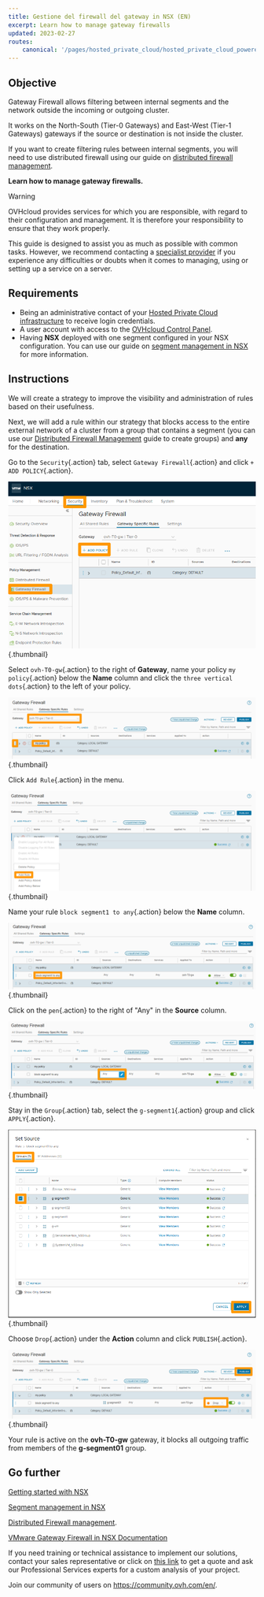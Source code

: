 ```yaml
---
title: Gestione del firewall del gateway in NSX (EN)
excerpt: Learn how to manage gateway firewalls
updated: 2023-02-27
routes:
    canonical: '/pages/hosted_private_cloud/hosted_private_cloud_powered_by_vmware/nsx-06-manage-gateway-firewall'
---
```



## Objective

Gateway Firewall allows filtering between internal segments and the network outside the incoming or outgoing cluster.

It works on the North-South (Tier-0 Gateways) and East-West (Tier-1 Gateways) gateways if the source or destination is not inside the cluster.

If you want to create filtering rules between internal segments, you will need to use distributed firewall using our guide on [distributed firewall management](/pages/hosted_private_cloud/hosted_private_cloud_powered_by_vmware/nsx-05-manage-distributed-firewall).

**Learn how to manage gateway firewalls.**

> [!warning]
> OVHcloud provides services for which you are responsible, with regard to their configuration and management. It is therefore your responsibility to ensure that they work properly.
>
> This guide is designed to assist you as much as possible with common tasks. However, we recommend contacting a [specialist provider](https://partner.ovhcloud.com/it/directory/) if you experience any difficulties or doubts when it comes to managing, using or setting up a service on a server.
>

## Requirements

- Being an administrative contact of your [Hosted Private Cloud infrastructure](https://www.ovhcloud.com/it/enterprise/products/hosted-private-cloud/) to receive login credentials.
- A user account with access to the [OVHcloud Control Panel](https://www.ovh.com/auth/?action=gotomanager&from=https://www.ovh.it/&ovhSubsidiary=it).
- Having **NSX** deployed with one segment configured in your NSX configuration. You can use our guide on [segment management in NSX](/pages/hosted_private_cloud/hosted_private_cloud_powered_by_vmware/nsx-02-segment-management) for more information.

## Instructions

We will create a strategy to improve the visibility and administration of rules based on their usefulness.

Next, we will add a rule within our strategy that blocks access to the entire external network of a cluster from a group that contains a segment (you can use our [Distributed Firewall Management](/pages/hosted_private_cloud/hosted_private_cloud_powered_by_vmware/nsx-05-manage-distributed-firewall) guide to create groups) and **any** for the destination.

Go to the `Security`{.action} tab, select `Gateway Firewall`{.action} and click `+ ADD POLICY`{.action}.

![01 Create gateway firewall rules 01](images/01-create-gateway-firewall-rules01.png){.thumbnail}

Select `ovh-T0-gw`{.action} to the right of **Gateway**, name your policy `my policy`{.action} below the **Name** column and click the `three vertical dots`{.action} to the left of your policy.

![01 Create gateway firewall rules 02](images/01-create-gateway-firewall-rules02.png){.thumbnail}

Click `Add Rule`{.action} in the menu.

![01 Create gateway firewall rules 03](images/01-create-gateway-firewall-rules03.png){.thumbnail}

Name your rule `block segment1 to any`{.action} below the **Name** column.

![01 Create gateway firewall rules 04](images/01-create-gateway-firewall-rules04.png){.thumbnail}

Click on the `pen`{.action} to the right of "Any" in the **Source** column.

![01 Create gateway firewall rules 05](images/01-create-gateway-firewall-rules05.png){.thumbnail}

Stay in the `Group`{.action} tab, select the `g-segment1`{.action} group and click `APPLY`{.action}.

![01 Create gateway firewall rules 06](images/01-create-gateway-firewall-rules06.png){.thumbnail}

Choose `Drop`{.action} under the **Action** column and click `PUBLISH`{.action}.

![01 Create gateway firewall rules 07](images/01-create-gateway-firewall-rules07.png){.thumbnail}

Your rule is active on the **ovh-T0-gw** gateway, it blocks all outgoing traffic from members of the **g-segment01** group.

## Go further <a name="gofurther"></a>

[Getting started with NSX](/pages/hosted_private_cloud/hosted_private_cloud_powered_by_vmware/nsx-01-first-steps)

[Segment management in NSX](/pages/hosted_private_cloud/hosted_private_cloud_powered_by_vmware/nsx-02-segment-management)

[Distributed Firewall management](/pages/hosted_private_cloud/hosted_private_cloud_powered_by_vmware/nsx-05-manage-distributed-firewall).

[VMware Gateway Firewall in NSX Documentation](https://docs.vmware.com/en/VMware-NSX-T-Data-Center/3.2/administration/GUID-A52E1A6F-F27D-41D9-9493-E3A75EC35481.html)

If you need training or technical assistance to implement our solutions, contact your sales representative or click on [this link](https://www.ovhcloud.com/it/professional-services/) to get a quote and ask our Professional Services experts for a custom analysis of your project.

Join our community of users on <https://community.ovh.com/en/>.

